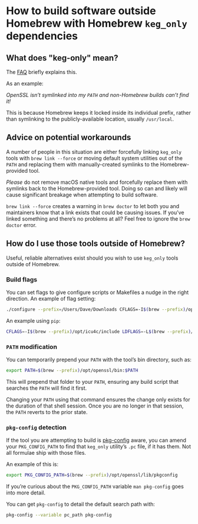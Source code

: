 # How to build software outside Homebrew with Homebrew `keg_only` dependencies

## What does "keg-only" mean?

The [FAQ](FAQ) briefly explains this.

As an example:

*OpenSSL isn’t symlinked into my `PATH` and non-Homebrew builds can’t find it!*

This is because Homebrew keeps it locked inside its individual prefix, rather than symlinking to the publicly-available location, usually `/usr/local`.

## Advice on potential workarounds

A number of people in this situation are either forcefully linking `keg_only` tools with `brew link --force` or moving default system utilities out of the `PATH` and replacing them with manually-created symlinks to the Homebrew-provided tool.

*Please* do not remove macOS native tools and forcefully replace them with symlinks back to the Homebrew-provided tool. Doing so can and likely will cause significant breakage when attempting to build software.

`brew link --force` creates a warning in `brew doctor` to let both you and maintainers know that a link exists that could be causing issues. If you’ve linked something and there’s no problems at all? Feel free to ignore the `brew doctor` error.

## How do I use those tools outside of Homebrew?

Useful, reliable alternatives exist should you wish to use `keg_only` tools outside of Homebrew.

### Build flags

You can set flags to give configure scripts or Makefiles a nudge in the right direction. An example of flag setting:

```sh
./configure --prefix=/Users/Dave/Downloads CFLAGS=-I$(brew --prefix)/opt/openssl/include LDFLAGS=-L$(brew --prefix)/opt/openssl/lib
```

An example using `pip`:

```sh
CFLAGS=-I$(brew --prefix)/opt/icu4c/include LDFLAGS=-L$(brew --prefix)/opt/icu4c/lib pip install pyicu
```

### `PATH` modification

You can temporarily prepend your `PATH` with the tool’s bin directory, such as:

```sh
export PATH=$(brew --prefix)/opt/openssl/bin:$PATH
```

This will prepend that folder to your `PATH`, ensuring any build script that searches the `PATH` will find it first.

Changing your `PATH` using that command ensures the change only exists for the duration of that shell session. Once you are no longer in that session, the `PATH` reverts to the prior state.

### `pkg-config` detection

If the tool you are attempting to build is [pkg-config](https://en.wikipedia.org/wiki/Pkg-config) aware, you can amend your `PKG_CONFIG_PATH` to find that `keg_only` utility’s `.pc` file, if it has them. Not all formulae ship with those files.

An example of this is:

```sh
export PKG_CONFIG_PATH=$(brew --prefix)/opt/openssl/lib/pkgconfig
```

If you’re curious about the `PKG_CONFIG_PATH` variable `man pkg-config` goes into more detail.

You can get `pkg-config` to detail the default search path with:

```sh
pkg-config --variable pc_path pkg-config
```
